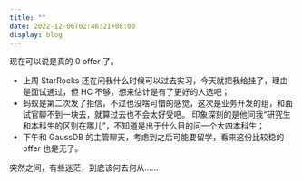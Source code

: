 ```yaml
---
title: ""
date: 2022-12-06T02:46:21+08:00
display: blog
---
```


现在可以说是真的 0 offer 了。

- 上周 StarRocks 还在问我什么时候可以过去实习，今天就把我给挂了，理由是面试通过，但 HC 不够，想来估计是有了更好的人选吧；
- 蚂蚁是第二次发了拒信，不过也没啥可惜的感觉，这次是业务开发的组，和面试官聊不到一块去，就算过去也不会太好受吧。
  印象深刻的是他问我“研究生和本科生的区别在哪儿”，不知道是出于什么目的问一个大四本科生；
- 下午和 GaussDB 的主管聊天，考虑到之后可能要留学，看来这份比较稳的 offer 也是无了。

突然之间，有些迷茫，到底该何去何从......
